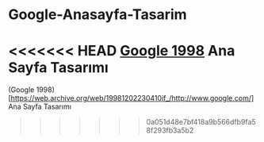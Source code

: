 # Google-Anasayfa-Tasarim
<<<<<<< HEAD
[Google 1998](https://web.archive.org/web/19981202230410if_/http://www.google.com/) Ana Sayfa Tasarımı
=======
(Google 1998)[https://web.archive.org/web/19981202230410if_/http://www.google.com/] Ana Sayfa Tasarımı
>>>>>>> 0a051d48e7bf418a9b566dfb9fa58f293fb3a5b2
